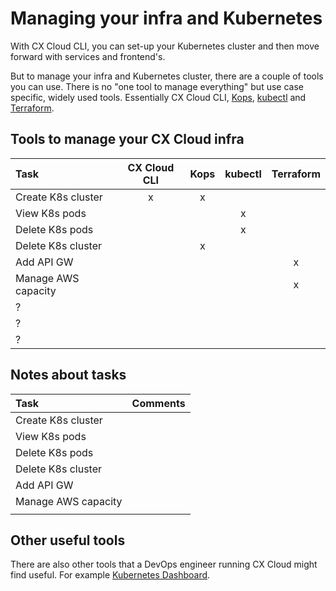 # Managing your infra and Kubernetes

With CX Cloud CLI, you can set-up your Kubernetes cluster and then move forward with services and frontend's.

But to manage your infra and Kubernetes cluster, there are a couple of tools you can use. There is no "one tool to manage everything" but use case specific, widely used tools. Essentially CX Cloud CLI, [Kops](https://github.com/kubernetes/kops), [kubectl](https://kubernetes.io/docs/reference/kubectl/overview/) and [Terraform](https://www.terraform.io/%20). 

## Tools to manage your CX Cloud infra

| Task | CX Cloud CLI | Kops | kubectl | Terraform |
| :--- | :---: | :---: | :---: | :---: |
| Create K8s cluster | x | x |  |  |
| View K8s pods |  |  | x |  |
| Delete K8s pods |  |  | x |  |
| Delete K8s cluster |  | x |  |  |
| Add API GW |  |  |  | x |
| Manage AWS capacity |  |  |  | x |
| ? |  |  |  |  |
| ? |  |  |  |  |
| ? |  |  |  |  |

## Notes about tasks

| Task | Comments |
| :--- | :--- |
| Create K8s cluster |  |
| View K8s pods |  |
| Delete K8s pods |  |
| Delete K8s cluster |  |
| Add API GW |  |
| Manage AWS capacity |  |
|  |  |

## Other useful tools 

There are also other tools that a DevOps engineer running CX Cloud might find useful. For example [Kubernetes Dashboard](https://kubernetes.io/docs/tasks/access-application-cluster/web-ui-dashboard/).

